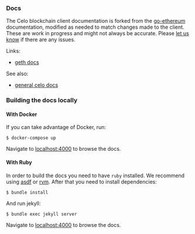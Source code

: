 ### Docs

The Celo blockchain client documentation is forked from the [go-ethereum](https://github.com/ethereum/go-ethereum) documentation, modified as needed to match changes made to the client.
These are work in progress and might not always be accurate. Please [let us know](https://github.com/celo-org/celo-blockchain/issues/new) if there are any issues.

Links:
- [geth docs](https://geth.ethereum.org/)

See also:
- [general celo docs](https://docs.celo.org)

### Building the docs locally

#### With Docker

If you can take advantage of Docker, run:
```
$ docker-compose up
```

Navigate to [localhost:4000](http://localhost:4000) to browse the docs.

#### With Ruby

In order to build the docs you need to have `ruby` installed. We recommend using [asdf](https://asdf-vm.com/) or [rvm](https://rvm.io/).
After that you need to install dependencies:

```
$ bundle install
```

And run jekyll:

```
$ bundle exec jekyll server
```


Navigate to [localhost:4000](http://localhost:4000) to browse the docs.
